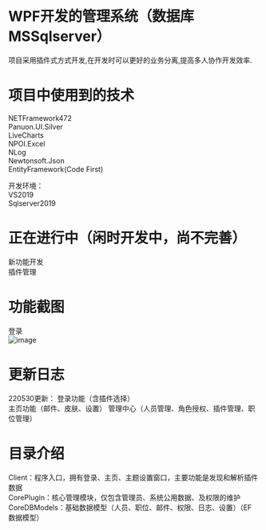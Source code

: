﻿
# WPF开发的管理系统（数据库MSSqlserver）

项目采用插件式方式开发,在开发时可以更好的业务分离,提高多人协作开发效率.  

# 项目中使用到的技术

NETFramework472  
Panuon.UI.Silver  
LiveCharts  
NPOI.Excel  
NLog  
Newtonsoft.Json  
EntityFramework(Code First)  

开发环境：  
VS2019  
Sqlserver2019  


# 正在进行中（闲时开发中，尚不完善）

新功能开发  
插件管理  

# 功能截图

登录  
![image]( https://github.com/straw-git/WPFManager/blob/master/%E6%95%88%E6%9E%9C%E5%9B%BE/登录.jpg)  


# 更新日志

220530更新：
登录功能（含插件选择）  
主页功能（邮件、皮肤、设置）
管理中心（人员管理、角色授权、插件管理、职位管理）  

# 目录介绍
Client：程序入口，拥有登录、主页、主题设置窗口，主要功能是发现和解析插件数据  
CorePlugin：核心管理模块，仅包含管理员、系统公用数据、及权限的维护  
CoreDBModels：基础数据模型（人员、职位、邮件、权限、日志、设置）（EF 数据模型）  


